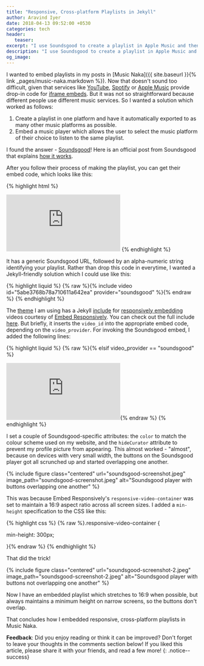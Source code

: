 ```yaml
---
title: "Responsive, Cross-platform Playlists in Jekyll"
author: Aravind Iyer
date: 2018-04-13 09:52:00 +0530
categories: tech
header:
   teaser:
excerpt: "I use Soundsgood to create a playlist in Apple Music and then export it to other services like Spotify, YouTune, Deezer and so on. I embed the Soundsgood player on my posts which allows users to select their music service and listen to my playlist. I use a Jekyll include for ease of use. I use a responsive container with a 16:9 size when possible, but with a minimum height of 300px which keeps the Soundsgood player legible on small screens in portrait. Read how I did it."
description: "I use Soundsgood to create a playlist in Apple Music and then export it to other services like Spotify, YouTune, Deezer and so on. I embed the Soundsgood player on my posts which allows users to select their music service and listen to my playlist. I use a Jekyll include for ease of use. I use a responsive container with a 16:9 size when possible, but with a minimum height of 300px which keeps the Soundsgood player legible on small screens in portrait. Read how I did it."
og_image:
---
```

I wanted to embed playlists in my posts in [Music Naka]({{ site.baseurl }}{% link _pages/music-naka.markdown %}). Now that doesn't sound too difficult, given that services like [YouTube](https://developers.google.com/youtube/player_parameters), [Spotify](https://beta.developer.spotify.com/documentation/widgets/generate/play-button/) or [Apple Music](https://tools.applemusic.com/en-us/details/pl.d82950e8bcf4452fb6b5dbe3a2567744?country=us) provide drop-in code for [iframe embeds](https://www.w3schools.com/tags/tag_iframe.asp). But it was not so straightforward because different people use different music services. So I wanted a solution which worked as follows:

1. Create a playlist in one platform and have it automatically exported to as many other music platforms as possible.
2. Embed a music player which allows the user to select the music platform of their choice to listen to the same playlist.

I found the answer - [Soundsgood](https://soundsgood.co/)! Here is an official post from Soundsgood that explains [how it works](http://blog.soundsgood.co/embed-playlists/).

After you follow their process of making the playlist, you can get their embed code, which looks like this:

{% highlight html %}
<iframe src="https://play.soundsgood.co/embed/5abe3768b78a710611a642ea" frameborder="0" webkitallowfullscreen mozallowfullscreen allowfullscreen></iframe>
{% endhighlight %}

It has a generic Soundsgood URL, followed by an alpha-numeric string identifying your playlist. Rather than drop this code in everytime, I wanted a Jekyll-friendly solution which I could use like this:

{% highlight liquid %}
{% raw %}{% include video id="5abe3768b78a710611a642ea" provider="soundsgood" %}{% endraw %}
{% endhighlight %}

The [theme](https://mmistakes.github.io/minimal-mistakes/) I am using has a Jekyll [include](https://jekyllrb.com/docs/includes/) for [responsively embedding](https://www.smashingmagazine.com/2014/02/making-embedded-content-work-in-responsive-design/) videos courtesy of [Embed Responsively](http://embedresponsively.com/). You can check out the full include [here](https://github.com/mmistakes/minimal-mistakes/blob/master/_includes/video). But briefly, it inserts the `video_id` into the appropriate embed code, depending on the `video_provider`. For invoking the Soundsgood embed, I added the following lines:

{% highlight liquid %}
{% raw %}{% elsif video_provider == "soundsgood" %}
  <iframe src="https://play.soundsgood.co/embed/{{ video_id }}?color=52adc8&&hideCurator=1" frameborder="0" webkitallowfullscreen mozallowfullscreen allowfullscreen></iframe>{% endraw %}
{% endhighlight %}

I set a couple of Soundsgood-specific attributes: the `color` to match the colour scheme used on my website, and the `hideCurator` attribute to prevent my profile picture from appearing. This almost worked - "almost", because on devices with very small width, the buttons on the Soundsgood player got all scrunched up and started overlapping one another.

{% include figure class="centered" url="soundsgood-screenshot.jpeg" image_path="soundsgood-screenshot.jpeg" alt="Soundsgood player with buttons overlapping one another" %}

This was because Embed Responsively's `responsive-video-container` was set to maintain a 16:9 aspect ratio across all screen sizes. I added a `min-height` specification to the CSS like this:

{% highlight css %}
{% raw %}.responsive-video-container {

  min-height: 300px;

}{% endraw %}
{% endhighlight %}

That did the trick!

{% include figure class="centered" url="soundsgood-screenshot-2.jpeg" image_path="soundsgood-screenshot-2.jpeg" alt="Soundsgood player with buttons not overlapping one another" %}

Now I have an embedded playlist which stretches to 16:9 when possible, but always maintains a minimum height on narrow screens, so the buttons don't overlap.

That concludes how I embedded responsive, cross-platform playlists in Music Naka.

**Feedback**: Did you enjoy reading or think it can be improved? Don't forget to leave your thoughts in the comments section below! If you liked this article, please share it with your friends, and read a few more! 
{: .notice--success}
